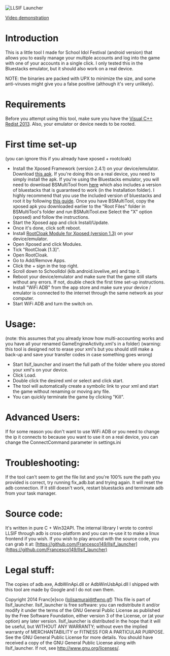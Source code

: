 ![LLSIF Launcher](http://hnng.moe/f/sM)

[Video demonstration](http://hnng.moe/f/sN)

Introduction
==============
This is a little tool I made for School Idol Festival (android version) 
that allows you to easily manage your multiple accounts and log into the game with one of 
your accounts in a single click.
I only tested this in the Bluestacks emulator, but it should also work on a real device.

NOTE: the binaries are packed with UPX to minimize the size, and some 
anti-viruses might give you a false positive (although it's very unlikely).

Requirements
==============
Before you attempt using this tool, make sure you have the 
[Visual C++ Redist 2013](http://www.microsoft.com/it-it/download/details.aspx?id=40784).
Also, your emulator or device needs to be rooted.

First time set-up
==============
(you can ignore this if you already have xposed + rootcloak)
* Install the Xposed Framework (version 2.4.1) on your device/emulator.
  Download [this apk](http://dl-xda.xposed.info/modules/de.robv.android.xposed.installer_v25_36cbbc.apk).
  If you're doing this on a real device, you need to simply install the apk.
  If you're using the Bluestacks emulator, you will need to download BSMultiTool 
    from [here](http://www.mediafire.com/download/xmzvr6oo2oc62fe/BSMultiTool.rar) 
    which also includes a version of bluestacks that is guaranteed to work 
    (in the Installation folder).
    I highly recommend that you use the included version of bluestacks and root it 
    by following [this guide](http://www.thewally1987.com/how-to-root-bluestacks-2014.html). 
    Once you have BSMultiTool, copy the xposed apk you downloaded earlier to the 
    "Root Files" folder in BSMultiTool's folder and run BSMultiTool.exe
    Select the "X" option (xposed) and follow the instructions.
* Start the Xposed app and click Install/Update.
* Once it's done, click soft reboot.
* Install 
  [RootCloak Module for Xposed (version 1.3)](http://dl-xda.xposed.info/modules/com.devadvance.rootcloak_v4_5a7037.apk) 
  on your device/emulator.
* Open Xposed and click Modules.
* Tick "RootCloak [1.3]".
* Open RootCloak.
* Go to Add/Remove Apps.
* Click the + sign in the top right.
* Scroll down to SchoolIdol (klb.android.lovelive_en) and tap it.
* Reboot your device/emulator and make sure that the game still starts without any errors. 
  If not, double check the first time set-up instructions.
* Install "WiFi ADB" from the app store and make sure your device / emulator is connected 
  to the internet through the same network as your computer.
* Start WiFi ADB and turn the switch on.

Usage:
==============
(note: this assumes that you already know how multi-accounting works and you have all your 
 renamed GameEngineActivity.xml's in a folder)
(warning: this tool is designed not to erase your xml's but you should still make a back-up 
 and save your transfer codes in case something goes wrong)
- Start llsif_launcher and insert the full path of the folder where you stored your xml's 
  on your device.
- Click Load.
- Double click the desired xml or select and click start.
- The tool will automatically create a symbolic link to your xml and start the game without 
  renaming or moving any file.
- You can quickly terminate the game by clicking "Kill".

Advanced Users:
==============
If for some reason you don't want to use WiFi ADB or you need to change the ip it connects 
to because you want to use it on a real device, you can change the ConnectCommand parameter 
in settings.ini

Troubleshooting:
==============
If the tool can't seem to get the file list and you're 100% sure the path you provided is 
correct, try running fix_adb.bat and trying again. It will reset the adb connection.
If it still doesn't work, restart bluestacks and terminate adb from your task manager.

Source code:
==============
It's written in pure C + Win32API. The internal library I wrote to control LLSIF through adb 
is cross-platform and you can re-use it to make a linux frontend if you wish.
If you wish to play around with the source code, you can grab it at: 
[https://github.com/Francesco149/llsif_launcher](https://github.com/Francesco149/llsif_launcher)

Legal stuff:
==============
The copies of adb.exe, AdbWinApi.dll or AdbWinUsbApi.dll I shipped with this tool are made 
by Google and I do not own them.

Copyright 2014 Franc[e]sco (lolisamurai@tfwno.gf)
This file is part of llsif_launcher.
llsif_launcher is free software: you can redistribute it and/or modify
it under the terms of the GNU General Public License as published by
the Free Software Foundation, either version 3 of the License, or
(at your option) any later version.
llsif_launcher is distributed in the hope that it will be useful,
but WITHOUT ANY WARRANTY; without even the implied warranty of
MERCHANTABILITY or FITNESS FOR A PARTICULAR PURPOSE. See the
GNU General Public License for more details.
You should have received a copy of the GNU General Public License
along with llsif_launcher. If not, see <http://www.gnu.org/licenses/>.
